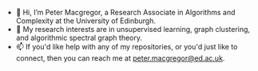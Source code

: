 - 👋 Hi, I’m Peter Macgregor, a Research Associate in Algorithms and Complexity at the University of Edinburgh.
- 👀 My research interests are in unsupervised learning, graph clustering, and algorithmic spectral graph theory.
- 📫 If you'd like help with any of my repositories, or you'd just like to connect, then you can reach me at [peter.macgregor@ed.ac.uk](mailto:peter.macgregor@ed.ac.uk).

<!---
pmacg/pmacg is a ✨ special ✨ repository because its `README.md` (this file) appears on your GitHub profile.
You can click the Preview link to take a look at your changes.
--->
